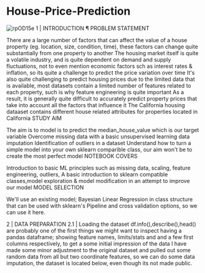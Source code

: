 # House-Price-Prediction
![rpOD15e](https://github.com/raisaurabh44/House-Price-Prediction/assets/139812850/043a5df2-863d-4404-93ec-6f9876d6719b)
1 | INTRODUCTION
¶
PROBLEM STATEMENT

There are a large number of factors that can affect the value of a house property (eg. location, size, condition, time), these factors can change quite substantially from one property to another
The housing market itself is quite a volatile industry, and is quite dependent on demand and supply fluctuations, not to even mention economic factors sch as interest rates & inflation, so its quite a challenge to predict the price variation over time
It's also quite challenging to predict housing prices due to the limited data that is available, most datasets contain a limited number of features related to each property, such is why feature engineering is quite important
As a result, it is generally quite difficult to accurately predict property prices that take into account all the factors that influence it
The California housing dataaset contains different house related attributes for properties located in California
STUDY AIM

The aim is to model is to predict the median_house_value which is our target variable
Overcome missing data with a basic unsupervised learning data imputation
Identification of outliers in a dataset
Understand how to turn a simple model into your own sklearn comparible class, our aim won't be to create the most perfect model
NOTEBOOK COVERS

Introduction to basic ML principles such as missing data, scaling, feature engineering, outliers,
A basic introduction to sklearn compatible classes,model exploration & model modification in an attempt to improve our model
MODEL SELECTION

We'll use an existing model; Bayesian Linear Regression in class structure that can be used with sklearn's Pipeline and cross validation options, so we can use it here.

2 | DATA PREPARATION
2.1 | Loading the dataset 
df.info(),describe(),head() are probably one of the first things we might want to inspect having a pandas dataframe; showing feature names, limits/stats and and a few first columns respectively, to get a some initial impression of the data
I have made some minor adjustment to the original dataset and pulled out some random data from all but two coordinate features, so we can do some data imputation, the dataset is located below, even though its not made public.
